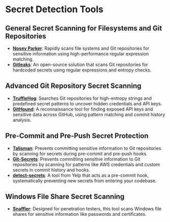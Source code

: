 # Secret Detection Tools

## General Secret Scanning for Filesystems and Git Repositories
- **[Nosey Parker](https://github.com/praetorian-inc/noseyparker)**: Rapidly scans file systems and Git repositories for sensitive information using high-performance regular expression matching.
- **[Gitleaks](https://github.com/gitleaks/gitleaks)**: An open-source solution that scans Git repositories for hardcoded secrets using regular expressions and entropy checks.

## Advanced Git Repository Secret Scanning
- **[TruffleHog](https://github.com/trufflesecurity/trufflehog)**: Searches Git repositories for high-entropy strings and predefined secret patterns to uncover hidden credentials and API keys.
- **[GitHound](https://github.com/tillson/git-hound)**: A reconnaissance tool for finding exposed API keys and sensitive data across GitHub, using pattern matching and commit history analysis.

## Pre-Commit and Pre-Push Secret Protection
- **[Talisman](https://github.com/thoughtworks/talisman)**: Prevents committing sensitive information to Git repositories by scanning for secrets during pre-commit and pre-push hooks.
- **[Git-Secrets](https://github.com/awslabs/git-secrets)**: Prevents committing sensitive information to Git repositories by scanning for patterns like AWS credentials and custom secrets in commit history and hooks.
- **[detect-secrets](https://github.com/Yelp/detect-secrets)**: A tool from Yelp that acts as a pre-commit hook, systematically preventing new secrets from entering your codebase.

## Windows File Share Secret Scanning
- **[Snaffler](https://github.com/SnaffCon/Snaffler)**: Designed for penetration testers, this tool scans Windows file shares for sensitive information like passwords and certificates.
